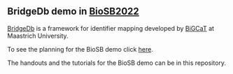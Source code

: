 ## BridgeDb demo in [BioSB2022](https://www.aanmelder.nl/biosb2022)

[BridgeDb](https://bridgedb.github.io/) is a framework for identifier mapping developed by [BiGCaT](https://www.maastrichtuniversity.nl/research/bioinformatics) at Maastrich University.

To see the planning for the BioSB demo click [here](https://docs.google.com/document/d/1oM4arC9J5fNvg_50x3-unjuJ0c6U4WX-54FW3ZNKdRg/edit?usp=sharing).

The handouts and the tutorials for the BioSB demo can be in this repository.
